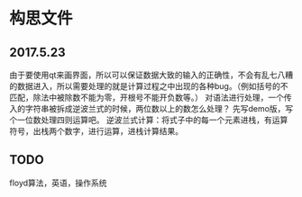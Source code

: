 # 构思文件

## 2017.5.23
由于要使用qt来画界面，所以可以保证数据大致的输入的正确性，不会有乱七八糟的数据进入，所以需要处理的就是计算过程之中出现的各种bug。（例如括号的不匹配，除法中被除数不能为零，开根号不能开负数等。）
对语法进行处理，一个传入的字符串被拆成逆波兰式的时候，两位数以上的数怎么处理？
先写demo版，写个一位数处理四则运算吧。
逆波兰式计算：将式子中的每一个元素进栈，有运算符号，出栈两个数字，进行运算，进栈计算结果。



## TODO
floyd算法，英语，操作系统